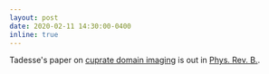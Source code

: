 ```yaml
---
layout: post
date: 2020-02-11 14:30:00-0400
inline: true
---
```


Tadesse's paper on [cuprate domain imaging](/publications/#Assefa2020scaling) is out in [Phys. Rev. B.](https://journals.aps.org/prb/abstract/10.1103/PhysRevB.101.054104).
